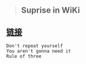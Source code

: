 > ## Suprise in WiKi 
## [链接](https://github.com/NOT-old-wang/Programming/wiki)

```
Don't repeat yourself
You aren't gonna need it
Rule of three
```
